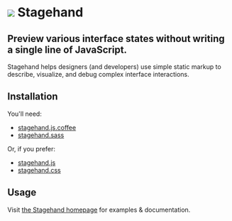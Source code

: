 <h1><img src="https://raw.github.com/camerond/stagehand/master/source/images/stagehand_icon.png"> Stagehand</img></h1>

## Preview various interface states without writing a single line of JavaScript.

Stagehand helps designers (and developers) use simple static markup to describe, visualize, and debug complex interface interactions.

## Installation

You'll need:

- [stagehand.js.coffee](https://github.com/camerond/stagehand/blob/master/source/javascripts/stagehand.js.coffee)
- [stagehand.sass](https://github.com/camerond/stagehand/blob/master/source/stylesheets/stagehand.sass)

Or, if you prefer:

- [stagehand.js](https://github.com/camerond/stagehand/blob/gh-pages/javascripts/stagehand.js)
- [stagehand.css](https://github.com/camerond/stagehand/blob/gh-pages/stylesheets/stagehand.css)

## Usage

Visit [the Stagehand homepage](http://camerond.github.io/stagehand/) for examples & documentation.
